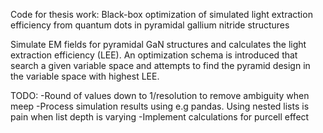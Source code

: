 
Code for thesis work: 
Black-box optimization of simulated light extraction efficiency from quantum dots in pyramidal gallium nitride structures

Simulate EM fields for pyramidal GaN structures and calculates the light extraction efficiency (LEE). An optimization schema is introduced that
search a given variable space and attempts to find the pyramid design in the variable space with highest LEE.


TODO: 
-Round of values down to 1/resolution to remove ambiguity when meep 
-Process simulation results using e.g pandas. Using nested lists is pain when list depth is varying
-Implement calculations for purcell effect

